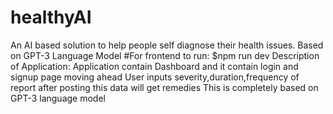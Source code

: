 # healthyAI
An AI based solution to help people self diagnose their health issues. Based on GPT-3 Language Model
#For frontend to run: $npm run dev
Description of Application: 
                            Application contain Dashboard and it contain login and signup page moving ahead 
                            User inputs severity,duration,frequency of report after posting this data will get remedies
                            This is completely based on GPT-3 language model
  
